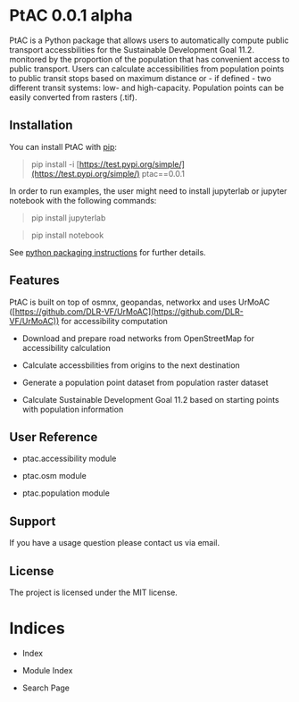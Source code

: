 <!-- PtAC documentation master file, created by
sphinx-quickstart on Fri Jul  9 10:40:37 2021.
You can adapt this file completely to your liking, but it should at least
contain the root `toctree` directive. -->
# PtAC 0.0.1 alpha

PtAC is a Python package that allows users to automatically compute public transport
accessbilities for the Sustainable Development Goal 11.2. monitored by the proportion
of the population that has convenient access to public transport.
Users can calculate accessibilities from population points to public transit stops
based on maximum distance or - if defined - two different transit systems:
low- and high-capacity.
Population points can be easily converted from rasters (.tif).

## Installation

You can install PtAC with [pip](https://pypi.org/project/pip/):

> pip install -i [https://test.pypi.org/simple/](https://test.pypi.org/simple/) ptac==0.0.1

In order to run examples, the user might need to install jupyterlab or jupyter notebook
with the following commands:

> pip install jupyterlab

> pip install notebook

See [python packaging instructions](https://packaging.python.org/tutorials/installing-packages/) for further details.

## Features

PtAC is built on top of osmnx, geopandas, networkx and
uses UrMoAC ([https://github.com/DLR-VF/UrMoAC](https://github.com/DLR-VF/UrMoAC)) for accessibility computation


* Download and prepare road networks from OpenStreetMap for accessibility calculation


* Calculate accessbilities from origins to the next destination


* Generate a population point dataset from population raster dataset


* Calculate Sustainable Development Goal 11.2 based on starting points with population information

## User Reference


* ptac.accessibility module


* ptac.osm module


* ptac.population module


## Support

If you have a usage question please contact us via email.

## License

The project is licensed under the MIT license.

# Indices


* Index


* Module Index


* Search Page
